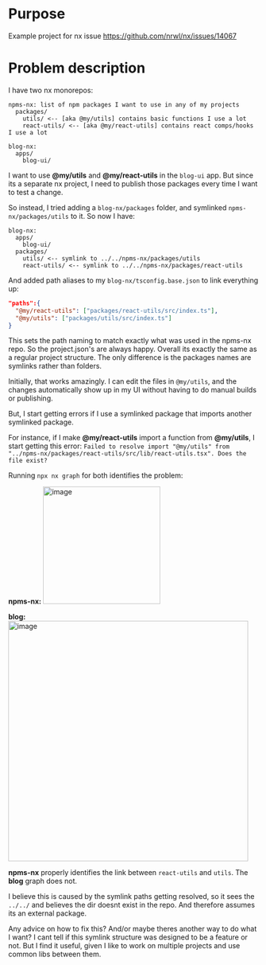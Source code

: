 # Purpose

Example project for nx issue https://github.com/nrwl/nx/issues/14067

# Problem description 

I have two nx monorepos:
```
npms-nx: list of npm packages I want to use in any of my projects
  packages/
    utils/ <-- [aka @my/utils] contains basic functions I use a lot
    react-utils/ <-- [aka @my/react-utils] contains react comps/hooks I use a lot
```
```
blog-nx: 
  apps/
    blog-ui/
```
I want to use **@my/utils** and **@my/react-utils** in the `blog-ui` app. But since its a separate nx project, I need to publish those packages every time I want to test a change.

So instead, I tried adding a `blog-nx/packages` folder, and symlinked `npms-nx/packages/utils` to it. So now I have:
```
blog-nx: 
  apps/
    blog-ui/
  packages/
    utils/ <-- symlink to ../../npms-nx/packages/utils
    react-utils/ <-- symlink to ../../npms-nx/packages/react-utils
```
And added path aliases to my `blog-nx/tsconfig.base.json` to link everything up:
```json
"paths":{
  "@my/react-utils": ["packages/react-utils/src/index.ts"],
  "@my/utils": ["packages/utils/src/index.ts"]
}
```

This sets the path naming to match exactly what was used in the npms-nx repo. So the project.json's are always happy. Overall its exactly the same as a regular project structure. The only difference is the packages names are symlinks rather than folders.

Initially, that works amazingly. I can edit the files in `@my/utils`, and the changes automatically show up in my UI without having to do manual builds or publishing.

But, I start getting errors if I use a symlinked package that imports another symlinked package.

For instance, if I make **@my/react-utils** import a function from **@my/utils**, I start getting this error:
`Failed to resolve import "@my/utils" from "../npms-nx/packages/react-utils/src/lib/react-utils.tsx". Does the file exist?`

Running `npx nx graph` for both identifies the problem:

**npms-nx:**
<img width="236" alt="image" src="https://user-images.githubusercontent.com/1237156/210122354-70450b72-8b44-437c-afd6-be220aa67b67.png">

**blog:**
<img width="483" alt="image" src="https://user-images.githubusercontent.com/1237156/210122363-ef985d14-7bcb-453a-ae55-5df8a40ae17d.png">

**npms-nx** properly identifies the link between `react-utils` and `utils`. The **blog** graph does not.

I believe this is caused by the symlink paths getting resolved, so it sees the `../../` and believes the dir doesnt exist in the repo. And therefore assumes its an external package.

Any advice on how to fix this? And/or maybe theres another way to do what I want? I cant tell if this symlink structure was designed to be a feature or not. But I find it useful, given I like to work on multiple projects and use common libs between them.

